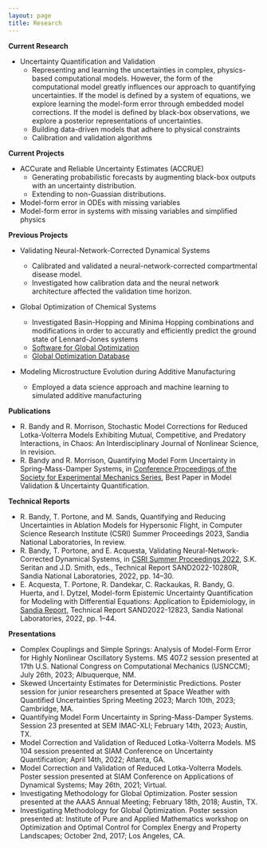 ```yaml
---
layout: page
title: Research
---
```


**Current Research**
- Uncertainty Quantification and Validation
    - Representing and learning the uncertainties in complex, physics-based
    computational models. However, the form of the computational model greatly
    influences our approach to quantifying uncertainties. If the model is
    defined by a system of equations, we explore learning the model-form error
    through embedded model corrections. If the model is defined by black-box
    observations, we explore a posterior representations of uncertainties.
    - Building data-driven models that adhere to physical constraints
    - Calibration and validation algorithms

**Current Projects**
- ACCurate and Reliable Uncertainty Estimates (ACCRUE)
    - Generating probabilistic forecasts by augmenting black-box outputs with an uncertainty distribution.
    - Extending to non-Guassian distributions.
- Model-form error in ODEs with missing variables
- Model-form error in systems with missing variables and simplified physics

**Previous Projects**
- Validating Neural-Network-Corrected Dynamical Systems
    - Calibrated and validated a neural-network-corrected compartmental disease model.
    - Investigated how calibration data and the neural network architecture affected the validation time horizon.

- Global Optimization of Chemical Systems
    - Investigated Basin-Hopping and Minima Hopping combinations and modifications
    in order to accuratly and efficiently predict the ground state of Lennard-Jones systems
    - [Software for Global Optimization](http://theory.cm.utexas.edu/tsase/global_optimizer.html)
    - [Global Optimization Database](http://fri.oden.utexas.edu/~fri/fridb_GO/server.py)

- Modeling Microstructure Evolution during Additive Manufacturing
    - Employed a data science approach and machine learning	to simulated additive manufacturing

**Publications**
- R. Bandy and R. Morrison, Stochastic Model Corrections for Reduced Lotka-Volterra Models Exhibiting Mutual, Competitive, and Predatory Interactions, in Chaos: An Interdisciplinary Journal of Nonlinear Science, In revision.
- R. Bandy and R. Morrison, Quantifying Model Form Uncertainty in Spring-Mass-Damper Systems, in
[Conference Proceedings of the Society for Experimental Mechanics Series](https://sem.org//Files/events/41i/41i-Final-Program-WEB.pdf), Best Paper in Model Validation & Uncertainty Quantification.

**Technical Reports**
- R. Bandy, T. Portone, and M. Sands, Quantifying and Reducing Uncertainties in Ablation Models for Hypersonic Flight, in Computer Science Research Institute (CSRI) Summer Proceedings 2023, Sandia National Laboratories, In review.
- R. Bandy, T. Portone, and E. Acquesta, Validating Neural-Network-Corrected Dynamical Systems, in 
[CSRI Summer Proceedings 2022](https://www.sandia.gov/app/uploads/sites/210/2022/12/CSRI-2022-proceedings.pdf#page=22), S.K. Seritan and J.D. Smith, eds., Technical Report SAND2022-10280R, Sandia National Laboratories, 2022, pp. 14–30.
- E. Acquesta, T. Portone, R. Dandekar, C. Rackaukas, R. Bandy, G. Huerta, and I. Dytzel, Model-form Epistemic Uncertainty Quantification for Modeling with Differential Equations: Application to Epidemiology, in [Sandia Report](https://www.osti.gov/servlets/purl/1888443/), Technical Report SAND2022-12823, Sandia National Laboratories, 2022, pp. 1–44.

**Presentations**
- Complex Couplings and Simple Springs:
Analysis of Model-Form Error for Highly Nonlinear Oscillatory Systems. MS 407.2 session presented at 17th U.S. National Congress on Computational Mechanics (USNCCM); July 26th, 2023; Albuquerque, NM.
- Skewed Uncertainty Estimates for Deterministic Predictions. Poster session for junior researchers presented at Space Weather with Quantified Uncertainties Spring Meeting 2023; March 10th, 2023; Cambridge, MA.
- Quantifying Model Form Uncertainty in Spring-Mass-Damper Systems. Session 23 presented at SEM IMAC-XLI; February 14th, 2023; Austin, TX.
- Model Correction and Validation of Reduced Lotka-Volterra Models. MS 104 session presented at SIAM Conference on Uncertainty Quantification; April 14th, 2022; Atlanta, GA.
- Model Correction and Validation of Reduced Lotka-Volterra Models. Poster session presented at SIAM Conference on Applications of Dynamical Systems; May 26th, 2021; Virtual.
- Investigating Methodology for Global Optimization. Poster session presented at the AAAS Annual Meeting; February 18th, 2018; Austin, TX.
- Investigating Methodology for Global Optimization. Poster session presented at: Institute of Pure and Applied Mathematics workshop on Optimization and Optimal Control for Complex Energy and Property Landscapes; October 2nd, 2017; Los Angeles, CA.